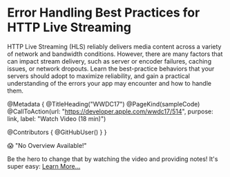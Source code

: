 # Error Handling Best Practices for HTTP Live Streaming

HTTP Live Streaming (HLS) reliably delivers media content across a variety of network and bandwidth conditions. However, there are many factors that can impact stream delivery, such as server or encoder failures, caching issues, or network dropouts. Learn the best-practice behaviors that your servers should adopt to maximize reliability, and gain a practical understanding of the errors your app may encounter and how to handle them.

@Metadata {
   @TitleHeading("WWDC17")
   @PageKind(sampleCode)
   @CallToAction(url: "https://developer.apple.com/wwdc17/514", purpose: link, label: "Watch Video (18 min)")

   @Contributors {
      @GitHubUser(<replace this with your GitHub handle>)
   }
}

😱 "No Overview Available!"

Be the hero to change that by watching the video and providing notes! It's super easy:
 [Learn More…](https://wwdcnotes.com/documentation/wwdcnotes/contributing)
